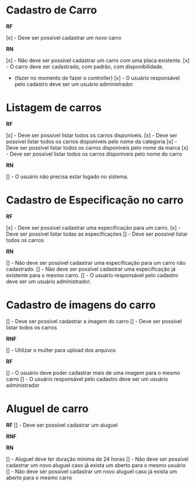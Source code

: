 # Cadastro de Carro

**RF**

[x] - Deve ser possível cadastrar um novo carro


**RN**

[x] - Não deve ser possível cadastrar um carro com uma placa existente.
[x] - O carro deve ser cadastrado, com padrão, com disponibilidade. 
* (fazer no momento de fazer o controller) 
[x] - O usuário responsável pelo cadastro deve ser um usuário administrador. 

# Listagem de carros

**RF**

[x] - Deve ser possível listar todos os carros disponíveis. 
[x] - Deve ser possível listar todos os carros disponíveis pelo nome da categoria
[x] - Deve ser possível listar todos os carros disponíveis pelo nome da marca
[x] - Deve ser possível listar todos os carros disponíveis pelo nome do carro

**RN**

[] - O usuário não precisa estar logado no sistema. 

# Cadastro de Especificação no carro

**RF** 

[x] - Deve ser possível cadastrar uma especificação para um carro.
[x] - Deve ser possível listar todas as especificações
[] - Deve ser possível listar todos os carros

**RN**

[] - Não deve ser possível cadastrar uma especificação para um carro não cadastrado. 
[] - Não deve ser possível cadastrar uma especificação já existente para o mesmo carro.
[] - O usuário responsável pelo cadastro deve ser um usuário administrador. 

# Cadastro de imagens do carro

[] - Deve ser possível cadastrar a imagem do carro
[] - Deve ser possível listar todos os carros

**RNF**

[] - Utilizar o multer para upload dos arquivos

**RF**

[] - O usuário deve poder cadastrar mais de uma imagem para o mesmo carro
[] - O usuário responsável pelo cadastro deve ser um usuário administrador

# Aluguel de carro

**RF**
[] - Deve ser possível cadastrar um aluguel

**RNF**


**RN**

[] - Aluguel deve ter duração mínima de 24 horas
[] - Não deve ser possível cadastrar um novo aluguel caso já exista um aberto para o mesmo usuário
[] - Não deve ser possível cadastrar um novo aluguel caso já exista um aberto para o mesmo carro


